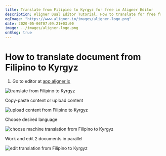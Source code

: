```yaml
---
title: Translate from Filipino to Kyrgyz for free in Aligner Editor
description: Aligner Dual Editor Tutorial. How to translate for free from Filipino to Kyrgyz. Aligner is multilingual document management platform. 
ogImage: "https://www.aligner.io/images/aligner-logo.png"
date: 2020-05-06T07:09:21+03:00
image: ../images/aligner-logo.png
onBlog: true
---
```


# How to translate document from Filipino to Kyrgyz

1. Go to editor at [app.aligner.io](https://app.aligner.io "Aligner App web page")

![translate from Filipino to Kyrgyz](../aligner-blank-editor.png "translate from Filipino to Kyrgyz")

Copy-paste content or upload content

![upload content from Filipino to Kyrgyz](../aligner-uploaded-document.png "upload content from Filipino to Kyrgyz")

Choose desired language

![choose machine translation from Filipino to Kyrgyz](../aligner-language-dropdown.png "choose machine translation from Filipino to Kyrgyz")

Work and edit 2 documents in parallel

![edit translation from Filipino to Kyrgyz](../aligner-double-sitded-editor.png "edit translation from Filipino to Kyrgyz")

